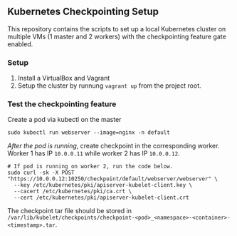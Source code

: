 ## Kubernetes Checkpointing Setup

This repository contains the scripts to set up a local Kubernetes cluster on multiple VMs (1 master and 2 workers) with the checkpointing feature gate enabled.

### Setup
1. Install a VirtualBox and Vagrant
2. Setup the cluster by runnung `vagrant up` from the project root. 

### Test the checkpointing feature
Create a pod via kubectl on the master
```
sudo kubectl run webserver --image=nginx -n default
```

*After the pod is running*, create checkpoint in the corresponding worker. Worker 1 has IP `10.0.0.11` while worker 2 has IP `10.0.0.12`.
```
# If pod is running on worker 2, run the code below.
sudo curl -sk -X POST  "https://10.0.0.12:10250/checkpoint/default/webserver/webserver" \
  --key /etc/kubernetes/pki/apiserver-kubelet-client.key \
  --cacert /etc/kubernetes/pki/ca.crt \
  --cert /etc/kubernetes/pki/apiserver-kubelet-client.crt
```

The checkpoint tar file should be stored in `/var/lib/kubelet/checkpoints/checkpoint-<pod>_<namespace>-<container>-<timestamp>.tar`.
